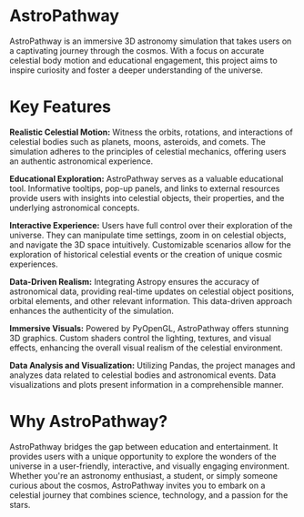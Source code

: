 # AstroPathway
AstroPathway is an immersive 3D astronomy simulation that takes users on a captivating journey through the cosmos. With a focus on accurate celestial body motion and educational engagement, this project aims to inspire curiosity and foster a deeper understanding of the universe.

# Key Features
**Realistic Celestial Motion:** Witness the orbits, rotations, and interactions of celestial bodies such as planets, moons, asteroids, and comets. The simulation adheres to the principles of celestial mechanics, offering users an authentic astronomical experience.

**Educational Exploration:** AstroPathway serves as a valuable educational tool. Informative tooltips, pop-up panels, and links to external resources provide users with insights into celestial objects, their properties, and the underlying astronomical concepts.

**Interactive Experience:** Users have full control over their exploration of the universe. They can manipulate time settings, zoom in on celestial objects, and navigate the 3D space intuitively. Customizable scenarios allow for the exploration of historical celestial events or the creation of unique cosmic experiences.

**Data-Driven Realism:** Integrating Astropy ensures the accuracy of astronomical data, providing real-time updates on celestial object positions, orbital elements, and other relevant information. This data-driven approach enhances the authenticity of the simulation.

**Immersive Visuals:** Powered by PyOpenGL, AstroPathway offers stunning 3D graphics. Custom shaders control the lighting, textures, and visual effects, enhancing the overall visual realism of the celestial environment.

**Data Analysis and Visualization:** Utilizing Pandas, the project manages and analyzes data related to celestial bodies and astronomical events. Data visualizations and plots present information in a comprehensible manner.

# Why AstroPathway?

AstroPathway bridges the gap between education and entertainment. It provides users with a unique opportunity to explore the wonders of the universe in a user-friendly, interactive, and visually engaging environment. Whether you're an astronomy enthusiast, a student, or simply someone curious about the cosmos, AstroPathway invites you to embark on a celestial journey that combines science, technology, and a passion for the stars.
